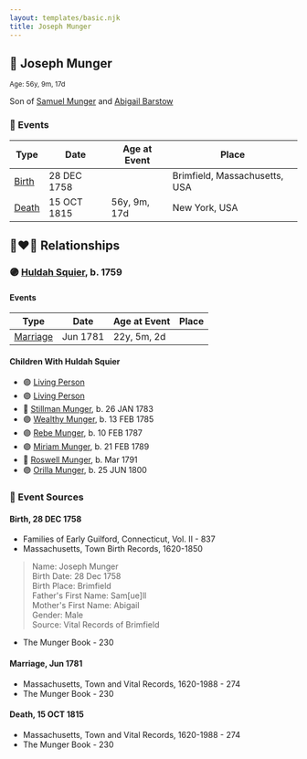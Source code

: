 ```yaml
---
layout: templates/basic.njk
title: Joseph Munger
---
```

## 🔵 Joseph Munger
<small>Age: 56y, 9m, 17d</small>

Son of [Samuel Munger](/people/1/17676382) and [Abigail Barstow](/people/9/9488484)

### 📆 Events

Type | Date | Age at Event | Place
------ | ------ | ------ | ------
[Birth](#event-event-2) | 28 DEC 1758 |  | Brimfield, Massachusetts, USA
[Death](#event-event-3) | 15 OCT 1815 | 56y, 9m, 17d | New York, USA

## 👩‍❤️‍👨 Relationships

### 🟣 [Huldah Squier](/people/4/40449307), b. 1759

#### Events

Type | Date | Age at Event | Place
------ | ------ | ------ | ------
[Marriage](#event-family-0-event-0) | Jun 1781 | 22y, 5m, 2d |
#### Children With Huldah Squier
* 🟣 [Living Person](/people/9/92752548)
* 🟣 [Living Person](/people/5/57250648)
* 🔵 [Stillman Munger](/people/5/55728126), b. 26 JAN 1783
* 🟣 [Wealthy Munger](/people/3/31830663), b. 13 FEB 1785
* 🟣 [Rebe Munger](/people/3/39304822), b. 10 FEB 1787
* 🟣 [Miriam Munger](/people/1/13266841), b. 21 FEB 1789
* 🔵 [Roswell Munger](/people/2/21686617), b. Mar 1791
* 🟣 [Orilla Munger](/people/6/60133360), b. 25 JUN 1800
### 📰 Event Sources

#### <a id="event-event-2"></a> Birth, 28 DEC 1758
* Families of Early Guilford, Connecticut, Vol. II  - 837
* Massachusetts, Town Birth Records, 1620-1850
>   
  > Name: Joseph Munger  
  > Birth Date: 28 Dec 1758  
  > Birth Place: Brimfield  
  > Father's First Name: Sam[ue]ll  
  > Mother's First Name: Abigail  
  > Gender: Male  
  > Source: Vital Records of Brimfield
* The Munger Book  - 230

#### <a id="event-family-0-event-0"></a> Marriage, Jun 1781
* Massachusetts, Town and Vital Records, 1620-1988  - 274
* The Munger Book  - 230
#### <a id="event-event-3"></a> Death, 15 OCT 1815
* Massachusetts, Town and Vital Records, 1620-1988  - 274
* The Munger Book  - 230
